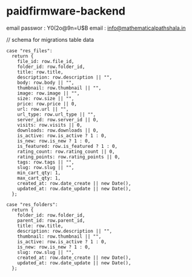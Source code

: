 # paidfirmware-backend

email passwor : Y0(2o@9n=U$B
email : info@mathematicalpathshala.in

// schema for migrations table data

    case "res_files":
      return {
        file_id: row.file_id,
        folder_id: row.folder_id,
        title: row.title,
        description: row.description || "",
        body: row.body || "",
        thumbnail: row.thumbnail || "",
        image: row.image || "",
        size: row.size || "",
        price: row.price || 0,
        url: row.url || "",
        url_type: row.url_type || "",
        server_id: row.server_id || 0,
        visits: row.visits || 0,
        downloads: row.downloads || 0,
        is_active: row.is_active ? 1 : 0,
        is_new: row.is_new ? 1 : 0,
        is_featured: row.is_featured ? 1 : 0,
        rating_count: row.rating_count || 0,
        rating_points: row.rating_points || 0,
        tags: row.tags || "",
        slug: row.slug || "",
        min_cart_qty: 1,
        max_cart_qty: 1,
        created_at: row.date_create || new Date(),
        updated_at: row.date_update || new Date(),
      };

    case "res_folders":
      return {
        folder_id: row.folder_id,
        parent_id: row.parent_id,
        title: row.title,
        description: row.description || "",
        thumbnail: row.thumbnail || "",
        is_active: row.is_active ? 1 : 0,
        is_new: row.is_new ? 1 : 0,
        slug: row.slug || "",
        created_at: row.date_create || new Date(),
        updated_at: row.date_update || new Date(),
      };

